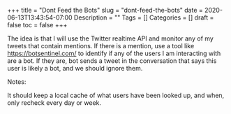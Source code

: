 +++
title = "Dont Feed the Bots"
slug = "dont-feed-the-bots"
date = 2020-06-13T13:43:54-07:00
Description = ""
Tags = []
Categories = []
draft = false
toc = false
+++

The idea is that I will use the Twitter realtime API and monitor any of my tweets that contain mentions. If there is a mention, use a tool like https://botsentinel.com/ to identify if any of the users I am interacting with are a bot. If they are, bot sends a tweet in the conversation that says this user is likely a bot, and we should ignore them.  

Notes:

It should keep a local cache of what users have been looked up, and when, only recheck every day or week.
